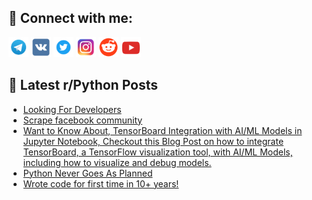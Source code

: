 ## 🔎 Connect with me:
[<img src="https://github.com/bullbesh/bullbesh/blob/main/images/Telegram.png" width="32" height="32" />](https://t.me/bullbesh)
[<img src="https://github.com/bullbesh/bullbesh/blob/main/images/VK.png" width="32" height="32" />](https://vk.com/bullbesh)
[<img src="https://github.com/bullbesh/bullbesh/blob/main/images/Twitter.png" width="32" height="32" />](https://twitter.com/bullbesh1)
[<img src="https://github.com/bullbesh/bullbesh/blob/main/images/Instagram.png" width="32" height="32" />](https://www.instagram.com/bullbesh)
[<img src="https://github.com/bullbesh/bullbesh/blob/main/images/Reddit.png" width="32" height="32" />](https://www.reddit.com/user/bullbesh)
[<img src="https://github.com/bullbesh/bullbesh/blob/main/images/YouTube.png" width="32" height="32" />](https://www.youtube.com/channel/UCtfjRs6uzgq5mfm8S06WTcg)

## 📕 Latest r/Python Posts
<!-- BLOG-POST-LIST:START -->
- [Looking For Developers](https://www.reddit.com/r/Python/comments/15lb5ts/looking_for_developers/)
- [Scrape facebook community](https://www.reddit.com/r/Python/comments/15l9ggs/scrape_facebook_community/)
- [Want to Know About, TensorBoard Integration with AI/ML Models in Jupyter Notebook, Checkout this Blog Post on how to integrate TensorBoard, a TensorFlow visualization tool, with AI/ML Models, including how to visualize and debug models.](https://www.reddit.com/r/Python/comments/15l5q8b/want_to_know_about_tensorboard_integration_with/)
- [Python Never Goes As Planned](https://www.reddit.com/r/Python/comments/15l4bqt/python_never_goes_as_planned/)
- [Wrote code for first time in 10+ years!](https://www.reddit.com/r/Python/comments/15l3h16/wrote_code_for_first_time_in_10_years/)
<!-- BLOG-POST-LIST:END -->
